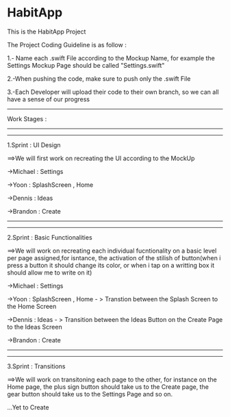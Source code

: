 # HabitApp
This is the HabitApp Project

The Project Coding Guideline is as follow :



1.- Name each .swift File according to the Mockup Name, for example the Settings Mockup Page should be called "Settings.swift"

2.-When pushing the code, make sure to push only the .swift File 

3.-Each Developer will upload their code to their own branch, so we can all have a sense of our progress


--------------------------------------
Work Stages :

--------------------------------------
--------------------------------------
1.Sprint : UI Design

==>We will first work on recreating the UI according to the MockUp

->Michael : Settings  

->Yoon    : SplashScreen , Home

->Dennis  : Ideas

->Brandon : Create 

--------------------------------------
--------------------------------------

2.Sprint : Basic Functionalities

==>We will work on recreating each individual fucntionality on a basic level per page assigned,for isntance, the activation of the stilish of button(when
i press a button it should change its color, or when i tap on a writting box it should allow me to write on it)

->Michael : Settings  

->Yoon    : SplashScreen , Home - > Transtion between the Splash Screen to the Home Screen 

->Dennis  : Ideas - > Transition between the Ideas Button on the Create Page to the Ideas Screen 

->Brandon : Create 

--------------------------------------
--------------------------------------

3.Sprint : Transitions 

==>We will work on transitoning each page to the other, for instance on the Home page, the plus sign button should take us to the Create page, the gear button
should take us to the Settings Page and so on.

...Yet to Create
